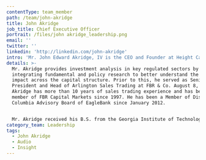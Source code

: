 ```yaml
---
contentType: team_member
path: /team/john-akridge
title: John Akridge
job_title: Chief Executive Officer
portrait: /files/john akridge_leadership.png
email: ''
twitter: ''
linkedin: 'http://linkedin.com/john-akridge'
intro: 'Mr. John Edward Akridge, IV is the CEO and Founder at Height Capital Markets.'
details: >-
  Mr. Akridge provides investment analysis in key regulated sectors by
  integrating fundamental and policy research to better understand the financial
  impact across the capital structure. Prior to this, he served as Senior Vice
  President and Head of Arlington Sales Trading at FBR & Co. August 8, 2007. Mr.
  Akridge has more than 10 years of sales trading experience and has been a
  member of FBR Capital Markets since 1997. He has been a Member of District of
  Columbia Advisory Board of EagleBank since January 2012. 


  Mr. Akridge received his B.S. from the Georgia Institute of Technology.
category_team: Leadership
tags:
  - John Akridge
  - Audio
  - Insight
---
```


